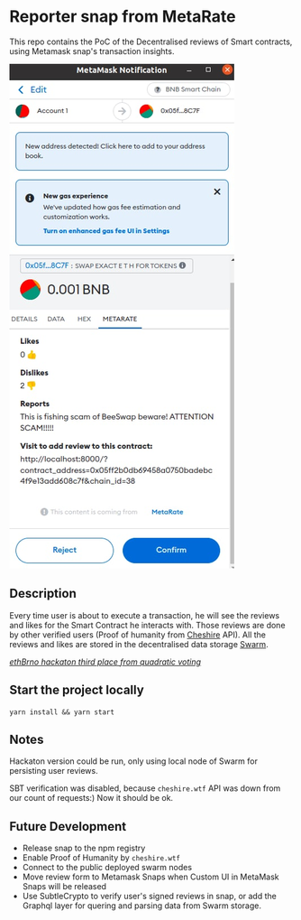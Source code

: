 # Reporter snap from MetaRate

This repo contains the PoC of the Decentralised reviews of Smart contracts, using Metamask snap's transaction insights.

![snap example](packages/snap/images/snap_example.jpeg)

## Description

Every time user is about to execute a transaction, he will see the reviews and likes for the Smart Contract he interacts with. Those reviews are done by other verified users (Proof of humanity from [Cheshire](https://cheshire.wtf/) API). All the reviews and likes are stored in the decentralised data storage [Swarm](https://www.ethswarm.org/).

[_ethBrno hackaton third place from quadratic voting_](https://devfolio.co/projects/metarate-7c20)
## Start the project locally

```shell
yarn install && yarn start
```

## Notes

Hackaton version could be run, only using local node of Swarm for persisting user reviews.

SBT verification was disabled, because `cheshire.wtf` API was down from our count of requests:) Now it should be ok.

## Future Development

- Release snap to the npm registry
- Enable Proof of Humanity by `cheshire.wtf`
- Connect to the public deployed swarm nodes
- Move review form to Metamask Snaps when Custom UI in MetaMask Snaps will be released
- Use SubtleCrypto to verify user's signed reviews in snap, or add the Graphql layer for quering and parsing data from Swarm storage.


